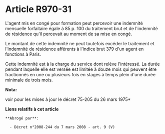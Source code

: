 # Article R970-31

L'agent mis en congé pour formation peut percevoir une indemnité mensuelle forfaitaire égale à 85 p. 100 du traitement brut
et de l'indemnité de résidence qu'il percevait au moment de sa mise en congé.

Le montant de cette indemnité ne peut toutefois excéder le traitement et l'indemnité de résidence afférents à l'indice brut
379 d'un agent en fonctions à Paris.

Cette indemnité est à la charge du service dont relève l'intéressé. La durée pendant laquelle elle est versée est limitée à
douze mois qui peuvent être fractionnés en une ou plusieurs fois en stages à temps plein d'une durée minimale de trois mois.

**Nota:**

voir pour les mises à jour le décret 75-205 du 26 mars 1975*

**Liens relatifs à cet article**

	**Abrogé par**:

	  - Décret n°2008-244 du 7 mars 2008 - art. 9 (V)
